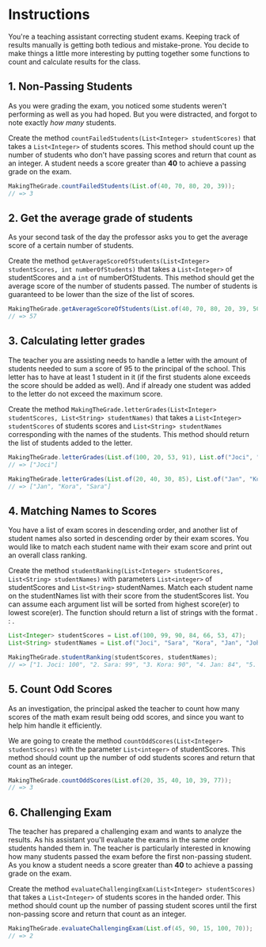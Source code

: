 # Instructions

You're a teaching assistant correcting student exams.
Keeping track of results manually is getting both tedious and mistake-prone.
You decide to make things a little more interesting by putting together some functions to count and calculate results for the class.

## 1. Non-Passing Students

As you were grading the exam, you noticed some students weren't performing as well as you had hoped.
But you were distracted, and forgot to note exactly _how many_ students.

Create the method `countFailedStudents(List<Integer> studentScores)` that takes a `List<Integer>` of students scores.
This method should count up the number of students who don't have passing scores and return that count as an integer.
A student needs a score greater than **40** to achieve a passing grade on the exam.

```java
MakingTheGrade.countFailedStudents(List.of(40, 70, 80, 20, 39));
// => 3
```

## 2. Get the average grade of students

As your second task of the day the professor asks you to get the average score of a certain number of students.

Create the method `getAverageScoreOfStudents(List<Integer> studentScores, int numberOfStudents)` that takes a `List<Integer>` of studentScores and a `int` of numberOfStudents.
This method should get the average score of the number of students passed.
The number of students is guaranteed to be lower than the size of the list of scores.

```java
MakingTheGrade.getAverageScoreOfStudents(List.of(40, 70, 80, 20, 39, 50, 100, 90, 66, 15, 79), 10);
// => 57
```

## 3. Calculating letter grades

The teacher you are assisting needs to handle a letter with the amount of students needed to sum a score of 95 to the principal of the school.
This letter has to have at least 1 student in it (if the first students alone exceeds the score should be added as well).
And if already one student was added to the letter do not exceed the maximum score.

Create the method `MakingTheGrade.letterGrades(List<Integer> studentScores, List<String> studentNames)` that takes a `List<Integer> studentScores` of students scores and `List<String> studentNames` corresponding with the names of the students. This method should return the list of students added to the letter.

```java
MakingTheGrade.letterGrades(List.of(100, 20, 53, 91), List.of("Joci", "Sara", "Bern", "Fred"));
// => ["Joci"]

MakingTheGrade.letterGrades(List.of(20, 40, 30, 85), List.of("Jan", "Kora", "Sara", "Peter"));
// => ["Jan", "Kora", "Sara"]
```

## 4. Matching Names to Scores

You have a list of exam scores in descending order, and another list of student names also sorted in descending order by their exam scores. You would like to match each student name with their exam score and print out an overall class ranking.

Create the method `studentRanking(List<Integer> studentScores, List<String> studentNames)` with parameters `List<integer>` of studentScores and  `List<String>` studentNames. Match each student name on the studentNames list with their score from the studentScores list. You can assume each argument list will be sorted from highest score(er) to lowest score(er). The function should return a list of strings with the format <rank>. <student name>: <student score>.

```java
List<Integer> studentScores = List.of(100, 99, 90, 84, 66, 53, 47);
List<String> studentNames = List.of("Joci", "Sara", "Kora", "Jan", "John", "Bern", "Fred");

MakingTheGrade.studentRanking(studentScores, studentNames);
// => ["1. Joci: 100", "2. Sara: 99", "3. Kora: 90", "4. Jan: 84", "5. John: 66", "6. Bern: 53", "7. Fred: 47"]
```

## 5. Count Odd Scores

As an investigation, the principal asked the teacher to count how many scores of the math exam result being odd scores, and since you want to help him handle it efficiently.

We are going to create the method `countOddScores(List<Integer> studentScores)` with the parameter `List<integer>` of studentScores.
This method should count up the number of odd students scores and return that count as an integer.

```java
MakingTheGrade.countOddScores(List.of(20, 35, 40, 10, 39, 77));
// => 3
```

## 6. Challenging Exam

The teacher has prepared a challenging exam and wants to analyze the results.
As his assistant you'll evaluate the exams in the same order students handed them in.
The teacher is particularly interested in knowing how many students passed the exam before the first non-passing student.
As you know a student needs a score greater than **40** to achieve a passing grade on the exam.

Create the method `evaluateChallengingExam(List<Integer> studentScores)` that takes a `List<Integer>` of students scores in the handed order.
This method should count up the number of passing student scores until the first non-passing score and return that count as an integer.

```java
MakingTheGrade.evaluateChallengingExam(List.of(45, 90, 15, 100, 70));
// => 2
```
